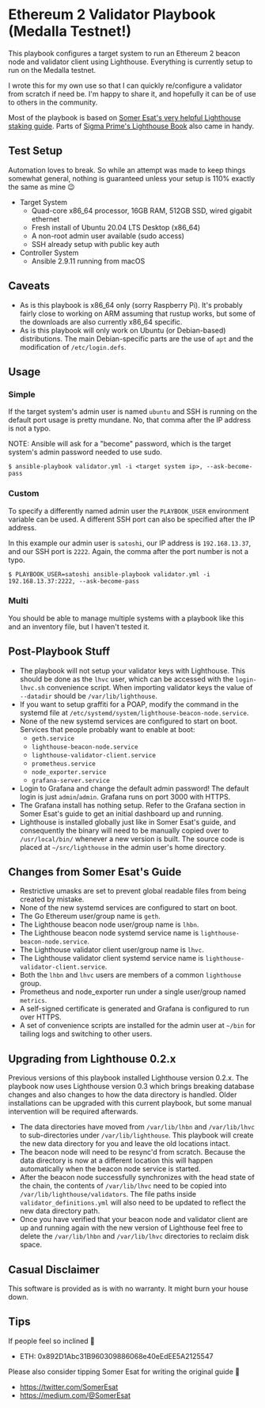 Ethereum 2 Validator Playbook (Medalla Testnet!)
================================================

This playbook configures a target system to run an Ethereum 2 beacon node and validator client using Lighthouse. Everything is currently setup to run on the Medalla testnet.

I wrote this for my own use so that I can quickly re/configure a validator from scratch if need be. I'm happy to share it, and hopefully it can be of use to others in the community.

Most of the playbook is based on [Somer Esat's very helpful Lighthouse staking guide](https://medium.com/@SomerEsat/guide-to-staking-on-ethereum-2-0-ubuntu-medalla-lighthouse-c6f3c34597a8). Parts of [Sigma Prime's Lighthouse Book](https://lighthouse-book.sigmaprime.io/become-a-validator-source.html) also came in handy.



Test Setup
----------
Automation loves to break. So while an attempt was made to keep things somewhat general, nothing is guaranteed unless your setup is 110% exactly the same as mine 😉

- Target System
    - Quad-core x86_64 processor, 16GB RAM, 512GB SSD, wired gigabit ethernet
    - Fresh install of Ubuntu 20.04 LTS Desktop (x86_64)
    - A non-root admin user available (sudo access)
    - SSH already setup with public key auth
- Controller System
    - Ansible 2.9.11 running from macOS


Caveats
-------
- As is this playbook is x86_64 only (sorry Raspberry Pi). It's probably fairly close to working on ARM assuming that rustup works, but some of the downloads are also currently x86_64 specific.
- As is this playbook will only work on Ubuntu (or Debian-based) distributions. The main Debian-specific parts are the use of `apt` and the modification of `/etc/login.defs`.


Usage
-----

### Simple

If the target system's admin user is named `ubuntu` and SSH is running on the default port usage is pretty mundane. No, that comma after the IP address is not a typo.

NOTE: Ansible will ask for a "become" password, which is the target system's admin password needed to use sudo.

```
$ ansible-playbook validator.yml -i <target system ip>, --ask-become-pass
```

### Custom

To specify a differently named admin user the `PLAYBOOK_USER` environment variable can be used. A different SSH port can also be specified after the IP address.

In this example our admin user is `satoshi`, our IP address is `192.168.13.37`, and our SSH port is `2222`. Again, the comma after the port number is not a typo.

```
$ PLAYBOOK_USER=satoshi ansible-playbook validator.yml -i 192.168.13.37:2222, --ask-become-pass
```

### Multi

You should be able to manage multiple systems with a playbook like this and an inventory file, but I haven't tested it.


Post-Playbook Stuff
-------------------
- The playbook will not setup your validator keys with Lighthouse. This should be done as the `lhvc` user, which can be accessed with the `login-lhvc.sh` convenience script. When importing validator keys the value of `--datadir` should be `/var/lib/lighthouse`.
- If you want to setup graffiti for a POAP, modify the command in the systemd file at `/etc/systemd/system/lighthouse-beacon-node.service`.
- None of the new systemd services are configured to start on boot. Services that people probably want to enable at boot:
    - `geth.service`
    - `lighthouse-beacon-node.service`
    - `lighthouse-validator-client.service`
    - `prometheus.service`
    - `node_exporter.service`
    - `grafana-server.service`
- Login to Grafana and change the default admin password! The default login is just `admin`/`admin`. Grafana runs on port 3000 with HTTPS.
- The Grafana install has nothing setup. Refer to the Grafana section in Somer Esat's guide to get an initial dashboard up and running.
- Lighthouse is installed globally just like in Somer Esat's guide, and consequently the binary will need to be manually copied over to `/usr/local/bin/` whenever a new version is built. The source code is placed at `~/src/lighthouse` in the admin user's home directory.


Changes from Somer Esat's Guide
-------------------------------
- Restrictive umasks are set to prevent global readable files from being created by mistake.
- None of the new systemd services are configured to start on boot.
- The Go Ethereum user/group name is `geth`.
- The Lighthouse beacon node user/group name is `lhbn`.
- The Lighthouse beacon node systemd service name is `lighthouse-beacon-node.service`.
- The Lighthouse validator client user/group name is `lhvc`.
- The Lighthouse validator client systemd service name is `lighthouse-validator-client.service`.
- Both the `lhbn` and `lhvc` users are members of a common `lighthouse` group.
- Prometheus and node_exporter run under a single user/group named `metrics`.
- A self-signed certificate is generated and Grafana is configured to run over HTTPS.
- A set of convenience scripts are installed for the admin user at `~/bin` for tailing logs and switching to other users.


Upgrading from Lighthouse 0.2.x
-------------------------------
Previous versions of this playbook installed Lighthouse version 0.2.x. The playbook now uses Lighthouse version 0.3
which brings breaking database changes and also changes to how the data directory is handled. Older installations can be
upgraded with this current playbook, but some manual intervention will be required afterwards.

- The data directories have moved from `/var/lib/lhbn` and `/var/lib/lhvc` to sub-directories under
`/var/lib/lighthouse`. This playbook will create the new data directory for you and leave the old locations intact.
- The beacon node will need to be resync'd from scratch. Because the data directory is now at a different location this
will happen automatically when the beacon node service is started.
- After the beacon node successfully synchronizes with the head state of the chain, the contents of `/var/lib/lhvc` need
to be copied into `/var/lib/lighthouse/validators`. The file paths inside `validator_definitions.yml` will also need to
be updated to reflect the new data directory path.
- Once you have verified that your beacon node and validator client are up and running again with the new version of
Lighthouse feel free to delete the `/var/lib/lhbn` and `/var/lib/lhvc` directories to reclaim disk space.


Casual Disclaimer
-----------------

This software is provided as is with no warranty. It might burn your house down.


Tips
----

If people feel so inclined 💌
- ETH: 0x892D1Abc31B960309886068e40eEdEE5A2125547

Please also consider tipping Somer Esat for writing the original guide 🦄
- https://twitter.com/SomerEsat
- https://medium.com/@SomerEsat
